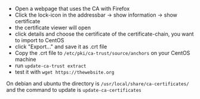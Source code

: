 + Open a webpage that uses the CA with Firefox
+ Click the lock-icon in the addressbar -> show information -> show certificate
+ the certificate viewer will open
+ click details and choose the certificate of the certificate-chain, you want to import to CentOS
+ click "Export..." and save it as .crt file
+ Copy the .crt file to `/etc/pki/ca-trust/source/anchors` on your CentOS machine
+ run `update-ca-trust extract`
+ test it with `wget https://thewebsite.org`


On debian and ubuntu the directory is `/usr/local/share/ca-certificates/` and the command to update is `update-ca-certificates`
